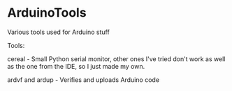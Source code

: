# ArduinoTools
Various tools used for Arduino stuff

Tools:

cereal - Small Python serial monitor, other ones I've tried don't work as well as the one from the IDE, so I just made my own.

ardvf and ardup - Verifies and uploads Arduino code
